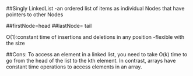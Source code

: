 ##Singly LinkedList
-an ordered list of items as individual Nodes
that have pointers to other Nodes

##firstNode=head
##lastNode= tail

O(1):constant time of insertions and deletions in any position
-flexible with the size

##Cons:
To access an element in a linked list, you need to take O(k) time to go from the head of the list to the kth element.
 In contrast, arrays have constant time operations to access elements in an array.